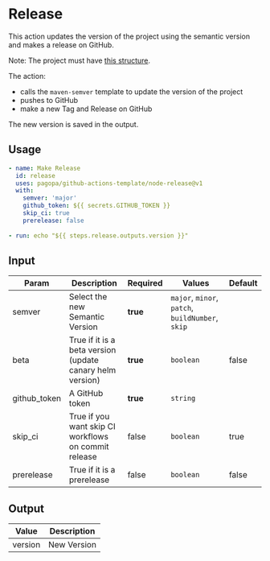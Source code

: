 # Release

This action updates the version of the project using the semantic version and makes a release on GitHub.

Note: The project must have [this structure](https://github.com/pagopa/template-java-spring-microservice).

The action:

- calls the `maven-semver` template to update the version of the project
- pushes to GitHub
- make a new Tag and Release on GitHub

The new version is saved in the output.

## Usage

``` yaml
- name: Make Release
  id: release
  uses: pagopa/github-actions-template/node-release@v1
  with:
    semver: 'major'
    github_token: ${{ secrets.GITHUB_TOKEN }}
    skip_ci: true
    prerelease: false
      
- run: echo "${{ steps.release.outputs.version }}"
```

## Input

| Param        | Description                                               | Required | Values                                           | Default |
|--------------|-----------------------------------------------------------|----------|--------------------------------------------------|---------|
| semver       | Select the new Semantic Version                           | **true** | `major`, `minor`, `patch`, `buildNumber`, `skip` |         |
| beta         | True if it is a beta version (update canary helm version) | **true** | `boolean`                                        | false   |
| github_token | A GitHub token                                            | **true** | `string`                                         |         |
| skip_ci      | True if you want skip CI workflows on commit release      | false    | `boolean`                                        | true    |  
| prerelease   | True if it is a prerelease                                | false    | `boolean`                                        | false   |

## Output

| Value   | Description |
|---------|-------------|
| version | New Version |
